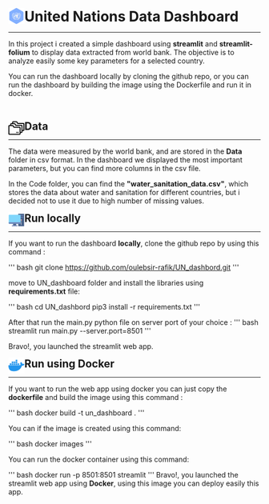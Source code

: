 <img src="./img/united_nations.png" alt="alt text" title="image Title" style="display:inline" align="left"> <h1 style = "display:inline"> United Nations Data Dashboard </h1>
___
In this project i created a simple dashboard using **streamlit** and **streamlit-folium** to display data extracted from world bank. The objective is to analyze easily some key parameters for a selected country.

You can run the dashboard locally by cloning the github repo, or you can run the dashboard by building the image using the Dockerfile and run it in docker.

<br>

<img src="./img/folder.png" alt="alt text" title="folder image" style="display:inline" align="left"> <h2 style = "display:inline"> Data </h2>
___
The data were measured by the world bank, and are stored in the **Data** folder in csv format.
In the dashboard we displayed the most important parameters, but you can find more columns in the csv file.

In the Code folder, you can find the  **"water_sanitation_data.csv"**, which stores the data about water and sanitation for different countries, but i decided not to use it due to high number of missing values.

<img src="./img/desktop_computer.png" alt="alt text" title="PC image" style="display:inline" align="left"> <h2 style = "display:inline"> Run locally </h2>
___

If you want to run the dashboard **locally**, clone the github repo by using this command :

''' bash
git clone https://github.com/oulebsir-rafik/UN_dashbord.git
'''

move to UN_dashboard folder and install the libraries using **requirements.txt** file:

''' bash
cd UN_dashbord
pip3 install -r requirements.txt
'''

After that run the main.py python file on server port of your choice : 
''' bash
streamlit run main.py --server.port=8501
'''

Bravo!, you launched the streamlit web app.


<img src="./img/docker.png" alt="alt text" title="Docker image" style="display:inline" align="left"> <h2 style = "display:inline"> Run using Docker </h2>
___

If you want to run the web app using docker you can just copy the **dockerfile** and build the image using this command : 

''' bash
docker build -t un_dashboard .
'''

You can if the image is created using this command:

''' bash
docker images
'''

You can run the docker container using this command:

''' bash
docker run -p 8501:8501 streamlit
'''
Bravo!, you launched the streamlit web app using **Docker**, using this image you can deploy easily this app. 